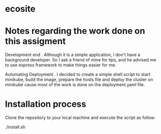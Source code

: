 # ecosite
# Notes regarding the work done on this assigment

Development end
. Although it is a simple application, I don't have a background developer. So I ask a friend of mine for tips, and he advised me to use express framework to make things easier for me.
 

Automating Deployment
. I decided to create a simple shell script to start minikube, build the image, prepare the hosts file and deploy the cluster on minikube cause most of the work is done on the deployment.yaml file.

# Installation process
Clone the repository to your local machine and execute the script as follow:

./install.sh 
